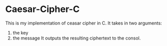 # Caesar-Cipher-C
This is my implementation of ceasar cipher in C. 
It takes in two arguments:
1) the key
2) the message
It outputs the resulting ciphertext to the consol.
